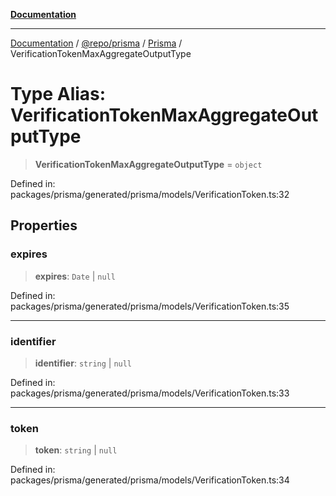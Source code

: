 [**Documentation**](../../../../../README.md)

***

[Documentation](../../../../../README.md) / [@repo/prisma](../../../README.md) / [Prisma](../README.md) / VerificationTokenMaxAggregateOutputType

# Type Alias: VerificationTokenMaxAggregateOutputType

> **VerificationTokenMaxAggregateOutputType** = `object`

Defined in: packages/prisma/generated/prisma/models/VerificationToken.ts:32

## Properties

### expires

> **expires**: `Date` \| `null`

Defined in: packages/prisma/generated/prisma/models/VerificationToken.ts:35

***

### identifier

> **identifier**: `string` \| `null`

Defined in: packages/prisma/generated/prisma/models/VerificationToken.ts:33

***

### token

> **token**: `string` \| `null`

Defined in: packages/prisma/generated/prisma/models/VerificationToken.ts:34
